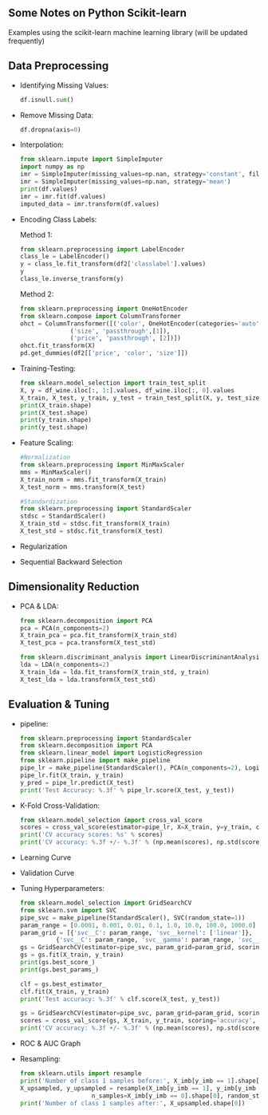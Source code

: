 ## Some Notes on Python Scikit-learn
Examples using the scikit-learn machine learning library (will be updated frequently)


## Data Preprocessing
  - Identifying Missing Values:
    ```python
	df.isnull.sum()
	```
  - Remove Missing Data:
    ```python
	df.dropna(axis=0)
	```
  - Interpolation:
    ```python
	from sklearn.impute import SimpleImputer
	import numpy as np
	imr = SimpleImputer(missing_values=np.nan, strategy='constant', fill_value=42)
	imr = SimpleImputer(missing_values=np.nan, strategy='mean')
	print(df.values)
	imr = imr.fit(df.values)
	imputed_data = imr.transform(df.values)
	```
  - Encoding Class Labels:
  
    Method 1:
    ```python
	from sklearn.preprocessing import LabelEncoder
	class_le = LabelEncoder()
	y = class_le.fit_transform(df2['classlabel'].values)
	y
	class_le.inverse_transform(y)
	```
    Method 2:
    ```python
	from sklearn.preprocessing import OneHotEncoder
	from sklearn.compose import ColumnTransformer
	ohct = ColumnTransformer([('color', OneHotEncoder(categories='auto'), [0]), 
				  ('size', 'passthrough',[1]), 
				  ('price', 'passthrough', [2])])
	ohct.fit_transform(X)	
	pd.get_dummies(df2[['price', 'color', 'size']])
	```
  - Training-Testing:
    ```python
	from sklearn.model_selection import train_test_split
	X, y = df_wine.iloc[:, 1:].values, df_wine.iloc[:, 0].values
	X_train, X_test, y_train, y_test = train_test_split(X, y, test_size=0.3, random_state=0, stratify=y)
	print(X_train.shape)
	print(X_test.shape)
	print(y_train.shape)
	print(y_test.shape)
	```
  - Feature Scaling:
    ```python
 	#Normalization
	from sklearn.preprocessing import MinMaxScaler
	mms = MinMaxScaler()
	X_train_norm = mms.fit_transform(X_train)
	X_test_norm = mms.transform(X_test)
	
	#Standardization
	from sklearn.preprocessing import StandardScaler
	stdsc = StandardScaler()
	X_train_std = stdsc.fit_transform(X_train)
	X_test_std = stdsc.fit_transform(X_test)
	```
  - Regularization
  
  - Sequential Backward Selection
  
## Dimensionality Reduction
  - PCA & LDA:
    ```python
	from sklearn.decomposition import PCA
	pca = PCA(n_components=2)
	X_train_pca = pca.fit_transform(X_train_std)
	X_test_pca = pca.transform(X_test_std)
	
	from sklearn.discriminant_analysis import LinearDiscriminantAnalysis as LDA
	lda = LDA(n_components=2)
	X_train_lda = lda.fit_transform(X_train_std, y_train)
	X_test_lda = lda.transform(X_test_std)
	```

## Evaluation & Tuning
  - pipeline:
    ```python
	from sklearn.preprocessing import StandardScaler
	from sklearn.decomposition import PCA
	from sklearn.linear_model import LogisticRegression
	from sklearn.pipeline import make_pipeline
	pipe_lr = make_pipeline(StandardScaler(), PCA(n_components=2), LogisticRegression(random_state=1, solver='lbfgs'))
	pipe_lr.fit(X_train, y_train)
	y_pred = pipe_lr.predict(X_test)
	print('Test Accuracy: %.3f' % pipe_lr.score(X_test, y_test))
	```
  - K-Fold Cross-Validation:
    ```python
	from sklearn.model_selection import cross_val_score
	scores = cross_val_score(estimator=pipe_lr, X=X_train, y=y_train, cv=10, n_jobs=1)
	print('CV accuracy scores: %s' % scores)
	print('CV accuracy: %.3f +/- %.3f' % (np.mean(scores), np.std(scores)))
	```
  - Learning Curve
  
  - Validation Curve
  
  - Tuning Hyperparameters:
    ```python
	from sklearn.model_selection import GridSearchCV
	from sklearn.svm import SVC
	pipe_svc = make_pipeline(StandardScaler(), SVC(random_state=1))
	param_range = [0.0001, 0.001, 0.01, 0.1, 1.0, 10.0, 100.0, 1000.0]
	param_grid = [{'svc__C': param_range, 'svc__kernel': ['linear']}, 
		      {'svc__C': param_range, 'svc__gamma': param_range, 'svc__kernel': ['rbf']}]
	gs = GridSearchCV(estimator=pipe_svc, param_grid=param_grid, scoring='accuracy', cv=10, n_jobs=1)
	gs = gs.fit(X_train, y_train)
	print(gs.best_score_)
	print(gs.best_params_)
	
	clf = gs.best_estimator_
	clf.fit(X_train, y_train)
	print('Test accuracy: %.3f' % clf.score(X_test, y_test))
	
	gs = GridSearchCV(estimator=pipe_svc, param_grid=param_grid, scoring='accuracy', cv=2)
	scores = cross_val_score(gs, X_train, y_train, scoring='accuracy', cv=5)
	print('CV accuracy: %.3f +/- %.3f' % (np.mean(scores), np.std(scores)))
	```
  - ROC & AUC Graph
  - Resampling:
    ```python
	from sklearn.utils import resample
	print('Number of class 1 samples before:', X_imb[y_imb == 1].shape[0])
	X_upsampled, y_upsampled = resample(X_imb[y_imb == 1], y_imb[y_imb == 1], replace=True,
					    n_samples=X_imb[y_imb == 0].shape[0], random_state=123)
	print('Number of class 1 samples after:', X_upsampled.shape[0])
	```
